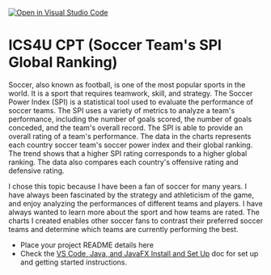 [![Open in Visual Studio Code](https://classroom.github.com/assets/open-in-vscode-c66648af7eb3fe8bc4f294546bfd86ef473780cde1dea487d3c4ff354943c9ae.svg)](https://classroom.github.com/online_ide?assignment_repo_id=9651436&assignment_repo_type=AssignmentRepo)
# ICS4U CPT (Soccer Team's SPI Global Ranking)
Soccer, also known as football, is one of the most popular sports in the world. It is a sport that requires teamwork, skill, and strategy. The Soccer Power Index (SPI) is a statistical tool used to evaluate the performance of soccer teams. The SPI uses a variety of metrics to analyze a team's performance, including the number of goals scored, the number of goals conceded, and the team's overall record. The SPI is able to provide an overall rating of a team's performance. The data in the charts represents each country soccer team's soccer power index and their global ranking. The trend shows that a higher SPI rating corresponds to a higher global ranking. The data also compares each country's offensive rating and defensive rating. 

I chose this topic because I have been a fan of soccer for many years. I have always been fascinated by the strategy and athleticism of the game, and enjoy analyzing the performances of different teams and players. I have always wanted to learn more about the sport and how teams are rated. The charts I created enables other soccer fans to contrast their preferred soccer teams and determine which teams are currently performing the best.

* Place your project README details here
* Check the [VS Code, Java, and JavaFX Install and Set Up](https://docs.google.com/document/d/1s5oTmY8A8TDZu303p_DaH6CEAcC9xL8-aNX-pAxCcps/edit?usp=sharing) doc for set up and getting started instructions.
